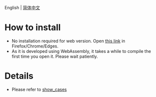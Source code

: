 English | [简体中文](./readme_cn.md)

# How to install

- No installation required for web version. Open [this link](https://face-recognition-tasks.netlify.app/face_recognition_tasks.html) in Firefox/Chrome/Edges.
- As it is developed using WebAssembly, it takes a while to compile the first time you open it. Please wait patiently.

# Details

- Please refer to [show_cases](https://github.com/stereomatchingkiss/show_cases/tree/master/face_recognition_tasks)